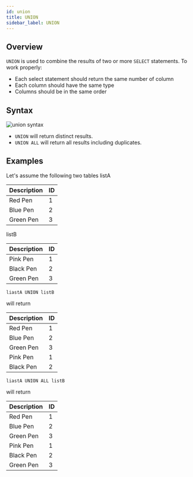 ```yaml
---
id: union
title: UNION
sidebar_label: UNION
---
```


## Overview

`UNION` is used to combine the results of two or more `SELECT` statements. To
work properly:

- Each select statement should return the same number of column
- Each column should have the same type
- Columns should be in the same order

## Syntax

![union syntax](/img/doc/diagrams/union.svg)

- `UNION` will return distinct results.
- `UNION ALL` will return all results including duplicates.

## Examples

Let's assume the following two tables listA

| Description | ID  |
| ----------- | --- |
| Red Pen     | 1   |
| Blue Pen    | 2   |
| Green Pen   | 3   |

listB

| Description | ID  |
| ----------- | --- |
| Pink Pen    | 1   |
| Black Pen   | 2   |
| Green Pen   | 3   |

```questdb-sql
liastA UNION listB
```

will return

| Description | ID  |
| ----------- | --- |
| Red Pen     | 1   |
| Blue Pen    | 2   |
| Green Pen   | 3   |
| Pink Pen    | 1   |
| Black Pen   | 2   |

```questdb-sql
liastA UNION ALL listB
```

will return

| Description | ID  |
| ----------- | --- |
| Red Pen     | 1   |
| Blue Pen    | 2   |
| Green Pen   | 3   |
| Pink Pen    | 1   |
| Black Pen   | 2   |
| Green Pen   | 3   |
